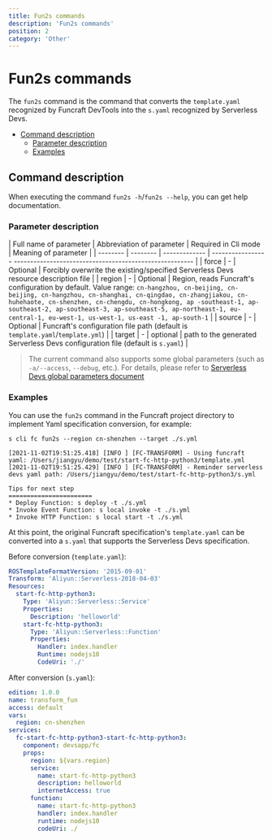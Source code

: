 ```yaml
---
title: Fun2s commands
description: 'Fun2s commands'
position: 2
category: 'Other'
---
```

# Fun2s commands

The `fun2s` command is the command that converts the `template.yaml` recognized by Funcraft DevTools into the `s.yaml` recognized by Serverless Devs.

- [Command description](#command-description)
  - [Parameter description](#parameter-description)
  - [Examples](#Examples)


## Command description

When executing the command `fun2s -h`/`fun2s --help`, you can get help documentation.

### Parameter description

| Full name of parameter | Abbreviation of parameter | Required in Cli mode | Meaning of parameter |
| -------- | -------- | ------------- | ----------------- ------------------------------------------------------- |
| force | - | Optional | Forcibly overwrite the existing/specified Serverless Devs resource description file |
| region | - | Optional | Region, reads Funcraft's configuration by default. Value range: `cn-hangzhou, cn-beijing, cn-beijing, cn-hangzhou, cn-shanghai, cn-qingdao, cn-zhangjiakou, cn-huhehaote, cn-shenzhen, cn-chengdu, cn-hongkong, ap -southeast-1, ap-southeast-2, ap-southeast-3, ap-southeast-5, ap-northeast-1, eu-central-1, eu-west-1, us-west-1, us-east -1, ap-south-1` |
| source | - | Optional | Funcraft's configuration file path (default is `template.yaml`/`template.yml`) |
| target | - | optional | path to the generated Serverless Devs configuration file (default is `s.yaml`) |

> The current command also supports some global parameters (such as `-a/--access`, `--debug`, etc.). For details, please refer to [Serverless Devs global parameters document](https://serverless-devs.com/en/serverless-devs/command/readme#supported-parameters)

### Examples

You can use the `fun2s` command in the Funcraft project directory to implement Yaml specification conversion, for example:

```shell script
s cli fc fun2s --region cn-shenzhen --target ./s.yml

[2021-11-02T19:51:25.418] [INFO ] [FC-TRANSFORM] - Using funcraft yaml: /Users/jiangyu/demo/test/start-fc-http-python3/template.yml
[2021-11-02T19:51:25.429] [INFO ] [FC-TRANSFORM] - Reminder serverless devs yaml path: /Users/jiangyu/demo/test/start-fc-http-python3/s.yml

Tips for next step
=======================
* Deploy Function: s deploy -t ./s.yml
* Invoke Event Function: s local invoke -t ./s.yml
* Invoke HTTP Function: s local start -t ./s.yml
````

At this point, the original Funcraft specification's `template.yaml` can be converted into a `s.yaml` that supports the Serverless Devs specification.

Before conversion (`template.yaml`):

````yaml
ROSTemplateFormatVersion: '2015-09-01'
Transform: 'Aliyun::Serverless-2018-04-03'
Resources:
  start-fc-http-python3:
    Type: 'Aliyun::Serverless::Service'
    Properties:
      Description: 'helloworld'
    start-fc-http-python3:
      Type: 'Aliyun::Serverless::Function'
      Properties:
        Handler: index.handler
        Runtime: nodejs10
        CodeUri: './'
````

After conversion (`s.yaml`):

````yaml
edition: 1.0.0
name: transform_fun
access: default
vars:
  region: cn-shenzhen
services:
  fc-start-fc-http-python3-start-fc-http-python3:
    component: devsapp/fc
    props:
      region: ${vars.region}
      service:
        name: start-fc-http-python3
        description: helloworld
        internetAccess: true
      function:
        name: start-fc-http-python3
        handler: index.handler
        runtime: nodejs10
        codeUri: ./
```` 

